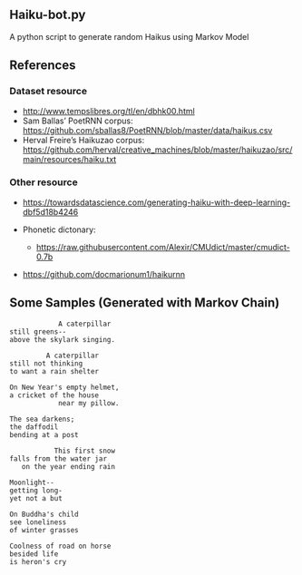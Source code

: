 ## Haiku-bot.py

A python script to generate random Haikus using Markov Model

## References

### Dataset resource
   * http://www.tempslibres.org/tl/en/dbhk00.html
   * Sam Ballas’ PoetRNN corpus: https://github.com/sballas8/PoetRNN/blob/master/data/haikus.csv
   * Herval Freire’s Haikuzao corpus: https://github.com/herval/creative_machines/blob/master/haikuzao/src/main/resources/haiku.txt


### Other resource
   * https://towardsdatascience.com/generating-haiku-with-deep-learning-dbf5d18b4246
   * Phonetic dictonary:
      * https://raw.githubusercontent.com/Alexir/CMUdict/master/cmudict-0.7b

   * https://github.com/docmarionum1/haikurnn

## Some Samples (Generated with Markov Chain)

```
            A caterpillar   
still greens--
above the skylark singing.
```

```
         A caterpillar 
still not thinking 
to want a rain shelter
```

```
On New Year's empty helmet, 
a cricket of the house
            near my pillow.
```

```
The sea darkens; 
the daffodil
bending at a post
```

```
           This first snow
falls from the water jar  
   on the year ending rain
```

```
Moonlight--
getting long-  
yet not a but
```

```
On Buddha's child
see loneliness 
of winter grasses
```

```
Coolness of road on horse 
besided life 
is heron's cry
```